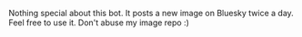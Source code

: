 Nothing special about this bot. It posts a new image on Bluesky twice a day. Feel free to use it. Don't abuse my image repo :)
